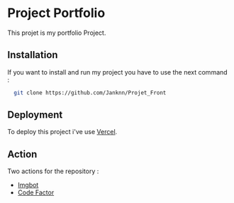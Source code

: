 # Project Portfolio

This projet is my portfolio Project.
## Installation

If you want to install and run my project you have to use the next command :

```bash
  git clone https://github.com/Janknn/Projet_Front
```
## Deployment

To deploy this project i've use [Vercel](https://vercel.com/dashboard).

## Action

Two actions for the repository :
- [Imgbot](https://imgbot.net)
- [Code Factor](https://www.codefactor.io)
